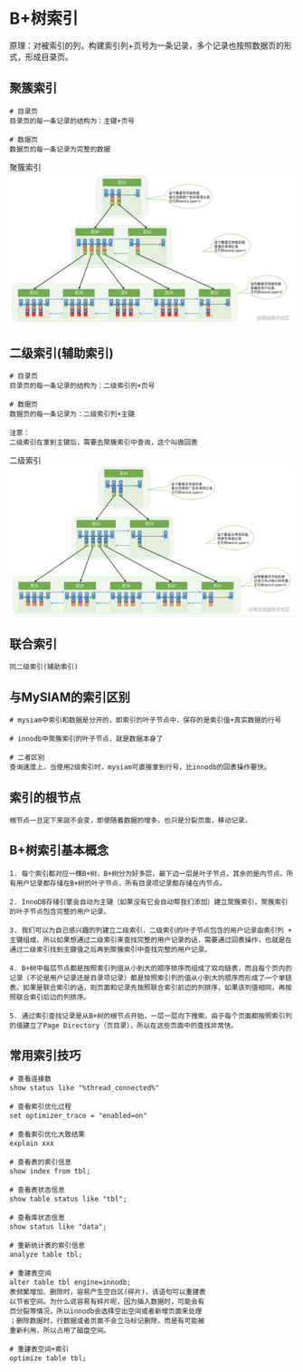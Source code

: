 # B+树索引
原理：对被索引的列，构建索引列+页号为一条记录，多个记录也按照数据页的形式，形成目录页。

## 聚簇索引
```
# 目录页
目录页的每一条记录的结构为：主键+页号

# 数据页
数据页的每一条记录为完整的数据
```
聚簇索引
![聚簇索引](./pic/聚簇索引.png)

## 二级索引(辅助索引)
```
# 目录页
目录页的每一条记录的结构为：二级索引列+页号

# 数据页
数据页的每一条记录为：二级索引列+主键

注意：
二级索引在拿到主键后，需要去聚簇索引中查询，这个叫做回表
```
二级索引
![二级索引](./pic/二级索引.png)

## 联合索引
```
同二级索引(辅助索引)
```

## 与MySIAM的索引区别
```
# mysiam中索引和数据是分开的，即索引的叶子节点中，保存的是索引值+真实数据的行号

# innodb中聚簇索引的叶子节点，就是数据本身了

# 二者区别
查询速度上，当使用2级索引时，mysiam可直接拿到行号，比innodb的回表操作要快。
```

## 索引的根节点
```
根节点一旦定下来就不会变，即使随着数据的增多，也只是分裂页面，移动记录。
```

## B+树索引基本概念
```
1. 每个索引都对应一棵B+树，B+树分为好多层，最下边一层是叶子节点，其余的是内节点。所有用户记录都存储在B+树的叶子节点，所有目录项记录都存储在内节点。

2. InnoDB存储引擎会自动为主键（如果没有它会自动帮我们添加）建立聚簇索引，聚簇索引的叶子节点包含完整的用户记录。

3. 我们可以为自己感兴趣的列建立二级索引，二级索引的叶子节点包含的用户记录由索引列 + 主键组成，所以如果想通过二级索引来查找完整的用户记录的话，需要通过回表操作，也就是在通过二级索引找到主键值之后再到聚簇索引中查找完整的用户记录。

4. B+树中每层节点都是按照索引列值从小到大的顺序排序而组成了双向链表，而且每个页内的记录（不论是用户记录还是目录项记录）都是按照索引列的值从小到大的顺序而形成了一个单链表。如果是联合索引的话，则页面和记录先按照联合索引前边的列排序，如果该列值相同，再按照联合索引后边的列排序。

5. 通过索引查找记录是从B+树的根节点开始，一层一层向下搜索。由于每个页面都按照索引列的值建立了Page Directory（页目录），所以在这些页面中的查找非常快。
```

## 常用索引技巧
```
# 查看连接数
show status like "%thread_connected%"

# 查看索引优化过程
set optimizer_trace = "enabled=on"

# 查看索引优化大致结果
explain xxx

# 查看表的索引信息
show index from tbl;

# 查看表状态信息
show table status like "tbl";

# 查看库状态信息
show status like "data";

# 重新统计表的索引信息
analyze table tbl;

# 重建表空间
alter table tbl engine=innodb;
表频繁增加、删除时，容易产生空白区(碎片)，该语句可以重建表
以节省空间。为什么说容易有碎片呢，因为插入数据时，可能会有
页分裂等情况，所以innodb会选择空出空间或者新增页面来处理
；删除数据时，行数据或者页面不会立马标记删除，而是有可能被
重新利用，所以占用了磁盘空间。

# 重建表空间+索引
optimize table tbl;

```



